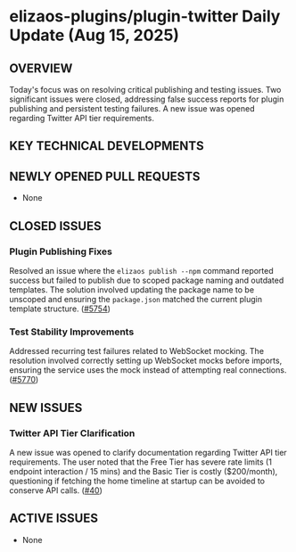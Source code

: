 # elizaos-plugins/plugin-twitter Daily Update (Aug 15, 2025)
## OVERVIEW 
Today's focus was on resolving critical publishing and testing issues. Two significant issues were closed, addressing false success reports for plugin publishing and persistent testing failures. A new issue was opened regarding Twitter API tier requirements.

## KEY TECHNICAL DEVELOPMENTS

## NEWLY OPENED PULL REQUESTS
- None

## CLOSED ISSUES

### Plugin Publishing Fixes
Resolved an issue where the `elizaos publish --npm` command reported success but failed to publish due to scoped package naming and outdated templates. The solution involved updating the package name to be unscoped and ensuring the `package.json` matched the current plugin template structure. ([#5754](https://github.com/elizaos-plugins/plugin-twitter/issues/5754))

### Test Stability Improvements
Addressed recurring test failures related to WebSocket mocking. The resolution involved correctly setting up WebSocket mocks before imports, ensuring the service uses the mock instead of attempting real connections. ([#5770](https://github.com/elizaos-plugins/plugin-twitter/issues/5770))

## NEW ISSUES

### Twitter API Tier Clarification
A new issue was opened to clarify documentation regarding Twitter API tier requirements. The user noted that the Free Tier has severe rate limits (1 endpoint interaction / 15 mins) and the Basic Tier is costly ($200/month), questioning if fetching the home timeline at startup can be avoided to conserve API calls. ([#40](https://github.com/elizaos-plugins/plugin-twitter/issues/40))

## ACTIVE ISSUES
- None